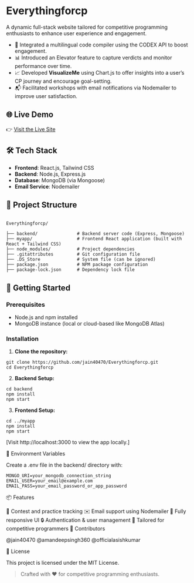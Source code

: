 # Everythingforcp

A dynamic full-stack website tailored for competitive programming enthusiasts to enhance user experience and engagement.

- 🧠 Integrated a multilingual code compiler using the CODEX API to boost engagement.
- 📊 Introduced an Elevator feature to capture verdicts and monitor performance over time.
- 📈 Developed **VisualizeMe** using Chart.js to offer insights into a user’s CP journey and encourage goal-setting.
- 📬 Facilitated workshops with email notifications via Nodemailer to improve user satisfaction.


## 🌐 Live Demo

👉 [Visit the Live Site](https://everythingforcp.netlify.app)

## 🛠️ Tech Stack

- **Frontend**: React.js, Tailwind CSS
- **Backend**: Node.js, Express.js
- **Database**: MongoDB (via Mongoose)
- **Email Service**: Nodemailer

## 📁 Project Structure

```

Everythingforcp/

├── backend/               # Backend server code (Express, Mongoose)
├── myapp/                 # Frontend React application (built with React + Tailwind CSS)
├── node_modules/          # Project dependencies
├── .gitattributes         # Git configuration file
├── .DS_Store              # System file (can be ignored)
├── package.json           # NPM package configuration
├── package-lock.json      # Dependency lock file

```

## 🚀 Getting Started

### Prerequisites

- Node.js and npm installed
- MongoDB instance (local or cloud-based like MongoDB Atlas)

### Installation

1. **Clone the repository:**

```
git clone https://github.com/jain40470/Everythingforcp.git
cd Everythingforcp
```

2. **Backend Setup:**

```
cd backend
npm install
npm start
```

3. **Frontend Setup:**

```
cd ../myapp
npm install
npm start
```

[Visit http://localhost:3000 to view the app locally.]

🔐 Environment Variables

Create a .env file in the backend/ directory with:

```
MONGO_URI=your_mongodb_connection_string
EMAIL_USER=your_email@example.com
EMAIL_PASS=your_email_password_or_app_password
```

📦 Features

📅 Contest and practice tracking
✉️ Email support using Nodemailer
📱 Fully responsive UI
🔒 Authentication & user management
🎯 Tailored for competitive programmers
🤝 Contributors

@jain40470
@amandeepsingh360
@officialasishkumar

📄 License

This project is licensed under the MIT License.

> Crafted with ❤️ for competitive programming enthusiasts.
